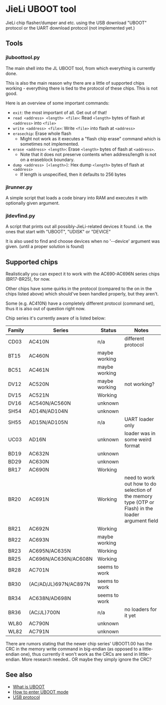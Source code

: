 # JieLi UBOOT tool

JieLi chip flasher/dumper and etc. using the USB download "UBOOT" protocol
or the UART download protocol (not implemented yet.)

## Tools

### jluboottool.py

The main shell into the JL UBOOT tool, from which everything is currently done.

This is also the main reason why there are a little of supported chips working - everything there is tied to the protocol of these chips. This is not good.

Here is an overview of some important commands:

- `exit`: the most important of all. Get out of that!
- `read <address> <length> <file>`: Read `<length>` bytes of flash at `<address>` into `<file>`
- `write <address> <file>`: Write `<file>` into flash at `<address>`
- `erasechip`: Erase whole flash
  * Might not work as it executes a "flash chip erase" command which is sometimes not implemented.
- `erase <address> <length>`: Erase `<length>` bytes of flash at `<address>`.
  * Note that it does not preserve contents when address/length is not on a eraseblock boundary.
- `dump <address> [<length>]`: Hex dump `<length>` bytes of flash at `<address>`
  * If length is unspecified, then it defaults to 256 bytes

### jlrunner.py

A simple script that loads a code binary into RAM and executes it with optionally given argument.

### jldevfind.py

A script that prints out all possibly-JieLi-related devices it found.
i.e. the ones that start with "UBOOT", "UDISK" or "DEVICE"

It is also used to find and choose devices when no '--device' argument was given.
(until a proper solution is found)

## Supported chips

Realistically you can expect it to work with the AC690-AC696N series chips (BR17-BR25), for now.

Other chips have some quirks in the protocol (compared to the on in the chips listed above) which should've been handled properly, but they aren't.

Some (e.g. AC410N) have a completely different protocol (command set), thus it is also out of question right now.

Chip series it's currently aware of is listed below:

| Family | Series                | Status        | Notes              |
|--------|-----------------------|---------------|--------------------|
| CD03   | AC410N                | n/a           | different protocol |
| BT15   | AC460N                | maybe working |                    |
| BC51   | AC461N                | maybe working |                    |
| DV12   | AC520N                | maybe working | not working?       |
| DV15   | AC521N                | Working       |                    |
| DV16   | AC540N/AC560N         | unknown       |                    |
| SH54   | AD14N/AD104N          | unknown       |                    |
| SH55   | AD15N/AD105N          | n/a           | UART loader only   |
| UC03   | AD16N                 | unknown       | loader was in some weird format |
| BD19   | AC632N                | unknown       |                    |
| BD29   | AC630N                | unknown       |                    |
| BR17   | AC690N                | Working       |                    |
| BR20   | AC691N                | Working       | need to work out how to do selection of the memory type (OTP or Flash) in the loader argument field |
| BR21   | AC692N                | Working       |                    |
| BR22   | AC693N                | maybe working |                    |
| BR23   | AC695N/AC635N         | Working       |                    |
| BR25   | AC696N/AC636N/AC608N  | Working       |                    |
| BR28   | AC701N                | seems to work |                    |
| BR30   | (AC/AD/JL)697N/AC897N | seems to work |                    |
| BR34   | AC638N/AD698N         | seems to work |                    |
| BR36   | (AC/JL)700N           | n/a           | no loaders for it yet |
| WL80   | AC790N                | unknown       |                    |
| WL82   | AC791N                | unknown       |                    |

There are rumors stating that the newer chip series' UBOOT1.00 has the CRC in the memory write command in big-endian (as opposed to a little-endian one), thus currently it won't work as the CRCs are send in little-endian. More research needed.. OR maybe they simply ignore the CRC?

## See also

- [What is UBOOT](docs/what-is-uboot.md)
- [How to enter UBOOT mode](docs/how-to-enter-uboot.md)
- [USB protocol](docs/usb-protocol.md)
